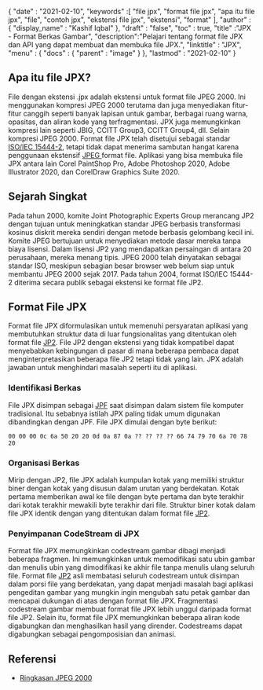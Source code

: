 {
  "date" : "2021-02-10",
  "keywords" :[ "file jpx", "format file jpx", "apa itu file jpx", "file", "contoh jpx", "ekstensi file jpx", "ekstensi", "format" ],
  "author" : {
    "display_name" : "Kashif Iqbal"
},
  "draft" : "false",
  "toc" : true,
  "title" :"JPX - Format Berkas Gambar",
  "description":"Pelajari tentang format file JPX dan API yang dapat membuat dan membuka file JPX.",
  "linktitle" : "JPX",
  "menu" : {
    "docs" : {
      "parent" : "image"
}
},
  "lastmod" : "2021-02-10"
}

## Apa itu file JPX? ##

File dengan ekstensi .jpx adalah ekstensi untuk format file JPEG 2000. Ini menggunakan kompresi JPEG 2000 terutama dan juga menyediakan fitur-fitur canggih seperti banyak lapisan untuk gambar, berbagai ruang warna, opasitas, dan aliran kode yang terfragmentasi. JPX juga memungkinkan kompresi lain seperti JBIG, CCITT Group3, CCITT Group4, dll. Selain kompresi JPEG 2000. Format file JPX telah disetujui sebagai standar [ISO/IEC 15444-2](https://www.iso.org/standard/33160.html), tetapi tidak dapat menerima sambutan hangat karena penggunaan ekstensif [JPEG ](/id/image/jpeg/) format file. Aplikasi yang bisa membuka file JPX antara lain Corel PaintShop Pro, Adobe Photoshop 2020, Adobe Illustrator 2020, dan CorelDraw Graphics Suite 2020.

## Sejarah Singkat

Pada tahun 2000, komite Joint Photographic Experts Group merancang JP2 dengan tujuan untuk meningkatkan standar JPEG berbasis transformasi kosinus diskrit mereka sendiri dengan metode berbasis gelombang kecil ini. Komite JPEG bertujuan untuk menyediakan metode dasar mereka tanpa biaya lisensi. Dalam lisensi JP2 yang mendapatkan persaingan di antara 20 perusahaan, mereka menang tipis. JPEG 2000 telah dinyatakan sebagai standar ISO, meskipun sebagian besar browser web belum siap untuk membantu JPEG 2000 sejak 2017. Pada tahun 2004, format ISO/IEC 15444-2 diterima secara publik sebagai ekstensi ke format file JP2.

## Format File JPX

Format file JPX diformulasikan untuk memenuhi persyaratan aplikasi yang membutuhkan struktur data di luar fungsionalitas yang ditentukan oleh format file [JP2](/id/image/jp2/). File JP2 dengan ekstensi yang tidak kompatibel dapat menyebabkan kebingungan di pasar di mana beberapa pembaca dapat menginterpretasikan beberapa file JP2 tetapi tidak yang lain. JPX adalah jawaban untuk menghindari masalah seperti itu di aplikasi.

### Identifikasi Berkas

File JPX disimpan sebagai [JPF](/id/image/jpf/) saat disimpan dalam sistem file komputer tradisional. Itu sebabnya istilah JPX paling tidak umum digunakan dibandingkan dengan JPF. File JPX dimulai dengan byte berikut:

`00 00 00 0c 6a 50 20 20 0d 0a 87 0a ?? ?? ?? ?? 66 74 79 70 6a 70 78 20`

### Organisasi Berkas

Mirip dengan JP2, file JPX adalah kumpulan kotak yang memiliki struktur biner dengan kotak yang disusun dalam urutan yang berdekatan. Kotak pertama memberikan awal ke file dengan byte pertama dan byte terakhir dari kotak terakhir mewakili byte terakhir dari file.
Struktur biner kotak dalam file JPX identik dengan yang ditentukan dalam format file [JP2](/id/image/jp2/).

### Penyimpanan CodeStream di JPX

Format file JPX memungkinkan codestream gambar dibagi menjadi beberapa fragmen. Ini memungkinkan untuk memodifikasi satu ubin gambar dan menulis ubin yang dimodifikasi ke akhir file tanpa menulis ulang seluruh file. Format file [JP2](/id/image/jp2/) asli membatasi seluruh codestream untuk disimpan dalam porsi file yang berdekatan, yang dapat menjadi masalah bagi aplikasi pengeditan gambar yang mungkin ingin mengubah satu petak gambar dan mencapai dukungan di atas dengan format file JPX. Fragmentasi codestream gambar membuat format file JPX lebih unggul daripada format file JP2. Selain itu, format file JPX memungkinkan beberapa aliran kode digabungkan dan menghasilkan hasil yang dirender. Codestreams dapat digabungkan sebagai pengomposisian dan animasi.

## Referensi ##

* [Ringkasan JPEG 2000](https://jpeg.org/jpeg2000/)

